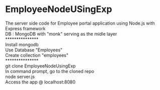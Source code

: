 EmployeeNodeUSingExp
====================
The server side code for Employee portal application using Node.js with Express framework
<br/>
DB : MongoDB with "monk" serving as the midle layer
<br/>
***************<br/>
Install mongodb<br/>
Use Database "Employees"<br/>
Create collection "employees"<br/>
***************<br/>
git clone EmployeeNodeUsingExp<br/>
In command prompt, go to the cloned repo<br/>
node server.js<br/>
Access the app @ localhost:8080
